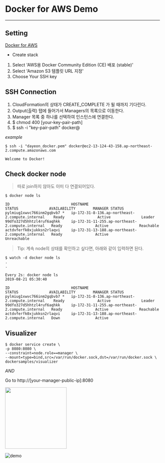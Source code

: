# Docker for AWS Demo

---

## Setting

[Docker for AWS](https://docs.docker.com/docker-for-aws/#docker-community-edition-ce-for-aws)

- Create stack

1. Select 'AWS용 Docker Community Edition (CE) 배포 (stable)'
2. Select 'Amazon S3 템플릿 URL 지정'
3. Choose Your SSH key

## SSH Connection

1. CloudFormation의 상태가 CREATE_COMPLETE 가 될 때까지 기다린다.
2. Output(출력) 탭에 들어가서 Managers의 목록으로 이동한다.
3. Manager 목록 중 하나를 선택하여 인스턴스에 연결한다.
4. $ chmod 400 [your-key-pair-path]
5. $ ssh -i "key-pair-path" docker@<instance-address>

*example*
```
$ ssh -i "dayeon_docker.pem" docker@ec2-13-124-43-158.ap-northeast-2.compute.amazonaws.com

Welcome to Docker!
```

## Check docker node

> 따로 join하지 않아도 이미 다 연결되어있다.

```
$ docker node ls

ID                            HOSTNAME                                           STATUS              AVAILABILITY        MANAGER STATUS  
pylmiug1xwvc766inm2gqbvb7 *   ip-172-31-8-136.ap-northeast-2.compute.internal    Ready               Active              Leader         
99dfo327d5hhtzl4ruf6aqhkk     ip-172-31-11-255.ap-northeast-2.compute.internal   Ready               Active              Reachable      
actdvferfk0xjukksn2rlaqvi     ip-172-31-13-188.ap-northeast-2.compute.internal   Ready               Active              Unreachable   
```
> Tip: 계속 node의 상태를 확인하고 싶다면, 아래와 같이 입력하면 된다.

```
$ watch -d docker node ls
.
.

Every 2s: docker node ls                                                                                           2019-08-21 05:30:40

ID                            HOSTNAME                                           STATUS              AVAILABILITY        MANAGER STATUS 
pylmiug1xwvc766inm2gqbvb7 *   ip-172-31-8-136.ap-northeast-2.compute.internal    Ready               Active              Leader         
99dfo327d5hhtzl4ruf6aqhkk     ip-172-31-11-255.ap-northeast-2.compute.internal   Ready               Active              Reachable       
actdvferfk0xjukksn2rlaqvi     ip-172-31-13-188.ap-northeast-2.compute.internal   Down                Active                             
```

## Visualizer
```
$ docker service create \
-p 8080:8080 \
--constraint=node.role==manager \
--mount=type=bind,src=/var/run/docker.sock,dst=/var/run/docker.sock \
dockersamples/visualizer
```
*AND*

Go to http://[your-manager-public-ip]:8080

<div>
<img width="200" src="https://user-images.githubusercontent.com/54167990/63415485-c727d580-c438-11e9-8778-2ce6fa11bfaa.PNG"> 
</div>

![demo](https://user-images.githubusercontent.com/54167990/63415485-c727d580-c438-11e9-8778-2ce6fa11bfaa.PNG)
